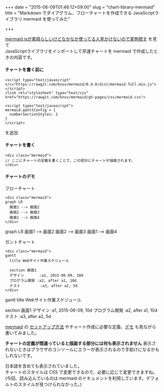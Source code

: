 +++
date = "2015-06-09T01:46:12+09:00"
slug = "chart-library-mermaid"
title = "Markdown でダイアグラム、フローチャートを作成できる JavaScriptライブラリ mermaid を使ってみた"

+++

<script type="text/javascript" src="https://rawgit.com/knsv/mermaid/0.4.0/dist/mermaid.full.min.js"></script>
<link rel="stylesheet" type="text/css" href="https://rawgit.com/knsv/mermaid/gh-pages/css/mermaid.css">
<script type="text/javascript">
mermaid.ganttConfig = {
  numberSectionStyles: 2
}
</script>

[mermaid.jsが素晴らしいけどなかなか使ってる人見かけないので実例晒す](http://qiita.com/uzuki_aoba/items/a01f8b0b52ced69c8092) を見て  
JavaScriptライブラリをインポートして早速チャートを mermaid で作成したときの内容です。

#### チャートを書く前に

`<script type="text/javascript" src="https://rawgit.com/knsv/mermaid/0.4.0/dist/mermaid.full.min.js"></script>`  
`<link rel="stylesheet" type="text/css" href="https://rawgit.com/knsv/mermaid/gh-pages/css/mermaid.css">`  
```
<script type="text/javascript">
mermaid.ganttConfig = {
  numberSectionStyles: 2
}
</script>
```
を追加

#### チャートを書く

```
<div class="mermaid">
// ここにチャートの定義を書くことで、この部分にチャートが描画されます。
</div>
```

#### チャートのデモ

フローチャート

```
<div class="mermaid">
graph LR
  画面1 --> 画面2
  画面2 --> 画面3
  画面1 --> 画面4
</div>
```

<div class="mermaid">
graph LR
  画面1 --> 画面2
  画面2 --> 画面3
  画面1 --> 画面4
</div>

ガントチャート

```
<div class="mermaid">
gantt
  title Webサイト作業スケジュール
  
  section 画面1
  デザイン       :a1, 2015-06-09, 10d
  プログラム開発 :a2, after a1, 10d
  テスト         :a3, after a2, 5d
</div>
```

<div class="mermaid">
gantt
  title Webサイト作業スケジュール
  
  section 画面1
  デザイン       :a1, 2015-06-09, 10d
  プログラム開発 :a2, after a1, 10d
  テスト         :a3, after a2, 5d
</div>

[mermaid](https://github.com/knsv/mermaid) の [セットアップ方法](http://knsv.github.io/mermaid/usage.html) やチャート作成に必要な定義、[デモ](http://knsv.github.io/mermaid/demos.html) も見ながら書いてみました。  

__チャートの定義が間違っていると描画する部分には何も表示されません__ 表示されないときはブラウザのコンソールにエラーが表示されるので手助けになるかもしれないです。

日本語を含めても表示されていました。  
チャートのスタイルは CSS で変更できるので、必要に応じて変更できますね。  
(今回、読み込んでいるのは mermaid のドキュメントを利用しています。デフォルトのスタイルが見つけられなかった。)
